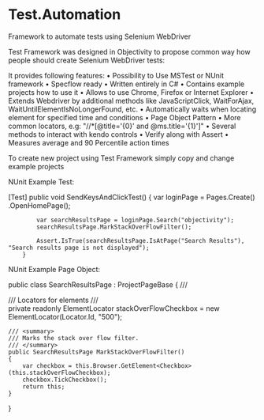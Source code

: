 # Test.Automation
Framework to automate tests using Selenium WebDriver

Test Framework was designed in Objectivity to propose common way how people should create Selenium WebDriver tests:

It provides following features:
•	Possibility to Use MSTest or NUnit framework
•	Specflow ready
•	Written entirely in C#
•	Contains example projects how to use it
•	Allows to use Chrome, Firefox or Internet Explorer
•	Extends Webdriver by additional methods like JavaScriptClick, WaitForAjax, WaitUntilElementIsNoLongerFound, etc.
•	Automatically waits when locating element for specified time and conditions
•	Page Object Pattern
•	More common locators, e.g: "//*[@title='{0}' and @ms.title='{1}']"
•	Several methods to interact with kendo controls
•	Verify along with Assert
•	Measures average and 90 Percentile action times

To create new project using Test Framework simply copy and change example projects

NUnit Example Test:

[Test]
        public void SendKeysAndClickTest()
        {
            var loginPage = Pages.Create<HomePage>()
                                 .OpenHomePage();

            var searchResultsPage = loginPage.Search("objectivity");
            searchResultsPage.MarkStackOverFlowFilter();

            Assert.IsTrue(searchResultsPage.IsAtPage("Search Results"), "Search results page is not displayed");
        }


NUnit Example Page Object:

public class SearchResultsPage : ProjectPageBase
{
    /// <summary>
    /// Locators for elements
    /// </summary>
    private readonly ElementLocator stackOverFlowCheckbox = new ElementLocator(Locator.Id, "500");

    /// <summary>
    /// Marks the stack over flow filter.
    /// </summary>
    public SearchResultsPage MarkStackOverFlowFilter()
    {
        var checkbox = this.Browser.GetElement<Checkbox>(this.stackOverFlowCheckbox);
        checkbox.TickCheckbox();
        return this;
    }
}


 


